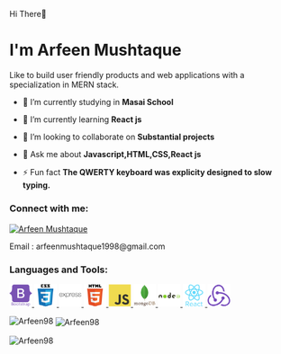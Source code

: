 <p>Hi There👋</p>
<h1>I'm Arfeen Mushtaque</h1>



<p align="left" font >Like to build user friendly products and web applications with a specialization in MERN stack.</p>

- 🔭 I’m currently studying in **Masai School**

- 🌱 I’m currently learning **React js**

- 👯 I’m looking to collaborate on **Substantial projects**

- 💬 Ask me about **Javascript,HTML,CSS,React js**

- ⚡ Fun fact **The QWERTY keyboard was explicity designed to slow typing.**


<h3 align="left">Connect with me:</h3>
<p align="left">
<a href="https://www.linkedin.com/in/arfeen-mushtaque-7a5988225/" target="blank"><img align="center" src="https://raw.githubusercontent.com/rahuldkjain/github-profile-readme-generator/master/src/images/icons/Social/linked-in-alt.svg" alt="Arfeen Mushtaque" height="30" width="40" /></a>
</p>
<p>Email : arfeenmushtaque1998@gmail.com</a>

<h3 align="left">Languages and Tools:</h3>
<p align="left"> <a href="https://getbootstrap.com" target="_blank" rel="noreferrer"> <img src="https://raw.githubusercontent.com/devicons/devicon/master/icons/bootstrap/bootstrap-plain-wordmark.svg" alt="bootstrap" width="40" height="40"/> </a> <a href="https://www.w3schools.com/css/" target="_blank" rel="noreferrer"> <img src="https://raw.githubusercontent.com/devicons/devicon/master/icons/css3/css3-original-wordmark.svg" alt="css3" width="40" height="40"/> </a> <a href="https://expressjs.com" target="_blank" rel="noreferrer"> <img src="https://raw.githubusercontent.com/devicons/devicon/master/icons/express/express-original-wordmark.svg" alt="express" width="40" height="40"/> </a> <a href="https://www.w3.org/html/" target="_blank" rel="noreferrer"> <img src="https://raw.githubusercontent.com/devicons/devicon/master/icons/html5/html5-original-wordmark.svg" alt="html5" width="40" height="40"/> </a> <a href="https://developer.mozilla.org/en-US/docs/Web/JavaScript" target="_blank" rel="noreferrer"> <img src="https://raw.githubusercontent.com/devicons/devicon/master/icons/javascript/javascript-original.svg" alt="javascript" width="40" height="40"/> </a> <a href="https://www.mongodb.com/" target="_blank" rel="noreferrer"> <img src="https://raw.githubusercontent.com/devicons/devicon/master/icons/mongodb/mongodb-original-wordmark.svg" alt="mongodb" width="40" height="40"/> </a> <a href="https://nodejs.org" target="_blank" rel="noreferrer"> <img src="https://raw.githubusercontent.com/devicons/devicon/master/icons/nodejs/nodejs-original-wordmark.svg" alt="nodejs" width="40" height="40"/> </a> <a href="https://reactjs.org/" target="_blank" rel="noreferrer"> <img src="https://raw.githubusercontent.com/devicons/devicon/master/icons/react/react-original-wordmark.svg" alt="react" width="40" height="40"/> </a> <a href="https://redux.js.org" target="_blank" rel="noreferrer"> <img src="https://raw.githubusercontent.com/devicons/devicon/master/icons/redux/redux-original.svg" alt="redux" width="40" height="40"/> </a> </p> 


<p><img align="left" src="https://github-readme-stats.vercel.app/api/top-langs?username=Arfeen98&show_icons=true&locale=en&layout=compact" alt="Arfeen98" /></p>

<p>&nbsp;<img align="center" src="https://github-readme-stats.vercel.app/api?username=Arfeen98&show_icons=true&locale=en" alt="Arfeen98" /></p>

<p><img align="center" src="https://github-readme-streak-stats.herokuapp.com/?user=Arfeen98&" alt="Arfeen98" /></p>


